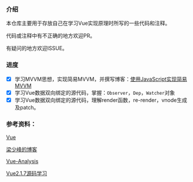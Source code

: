### 介绍

本仓库主要用于存放自己在学习Vue实现原理时所写的一些代码和注释。

代码或注释中有不正确的地方欢迎PR。

有疑问的地方欢迎ISSUE。

### 进度

- [x] 学习MVVM思想，实现简易MVVM，并撰写博客：[使用JavaScript实现简易MVVM](http://ashenone.cn/#/articles/227)
- [x] 学习Vue数据双向绑定的源代码，掌握：`Observer`，`Dep`，`Watcher`对象
- [x] 学习Vue数据双向绑定的源代码，理解render函数，re-render，vnode生成及patch。

### 参考资料：

[Vue](https://github.com/vuejs/vue)

[梁少峰的博客](https://github.com/youngwind)

[Vue-Analysis](https://github.com/Ma63d/vue-analysis)

[Vue2.1.7源码学习](http://hcysun.me/2017/03/03/Vue%E6%BA%90%E7%A0%81%E5%AD%A6%E4%B9%A0/)